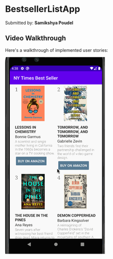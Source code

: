 # BestsellerListApp

Submitted by: **Samikshya Poudel**

## Video Walkthrough

Here's a walkthrough of implemented user stories:

<img src='vedioWalkThroughBestSellerApp.gif' title='Video Walkthrough' width='' alt='Video Walkthrough' />
